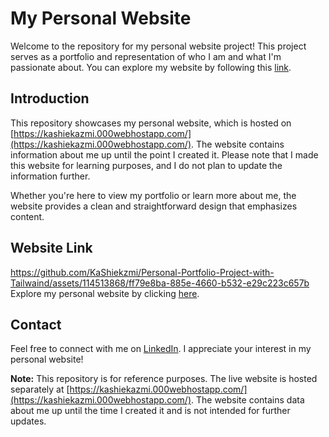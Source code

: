 # My Personal Website

Welcome to the repository for my personal website project! This project serves as a portfolio and representation of who I am and what I'm passionate about. You can explore my website by following this [link](https://kashiekazmi.000webhostapp.com/).

## Introduction

This repository showcases my personal website, which is hosted on [https://kashiekazmi.000webhostapp.com/](https://kashiekazmi.000webhostapp.com/). The website contains information about me up until the point I created it. Please note that I made this website for learning purposes, and I do not plan to update the information further.

Whether you're here to view my portfolio or learn more about me, the website provides a clean and straightforward design that emphasizes content.

## Website Link

https://github.com/KaShiekzmi/Personal-Portfolio-Project-with-Tailwaind/assets/114513868/ff79e8ba-885e-4660-b532-e29c223c657b
Explore my personal website by clicking [here](https://kashiekazmi.000webhostapp.com/).

## Contact

Feel free to connect with me on [LinkedIn](https://www.linkedin.com/in/kashiekzmi/). I appreciate your interest in my personal website!

**Note:** This repository is for reference purposes. The live website is hosted separately at [https://kashiekazmi.000webhostapp.com/](https://kashiekazmi.000webhostapp.com/). The website contains data about me up until the time I created it and is not intended for further updates.
